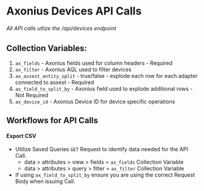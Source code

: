 # Axonius Devices API Calls
###### All API calls utlize the /api/devices endpoint

## Collection Variables: 

1. `ax_fields` - Axonius fields used for column headers - Required
2. `ax_filter` - Axonius AQL used to filter devices
3. `ax_assest_entity_split` - true/false - explode each row for each adapter connected to assest - Required 
4. `ax_field_to_split_by` - Axonius field used to explode additional rows - Not Required
5. `ax_device_id` - Axonius Device ID for device specific operations


## Workflows for API Calls

#### Export CSV
* Utilize Saved Queries `GET` Request to identify data needed for the API Call.
   * data > attributes > view > fields = `ax_fields` Collection Variable 
   * data > attributes > query > filter = `ax_filter` Collection Variable
* If using `ax_field_to_split_by` ensure you are using the correct Request Body when issuing Call.